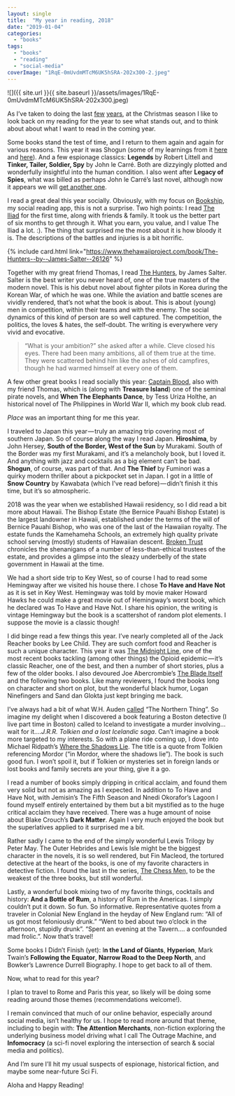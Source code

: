 ```yaml
---
layout: single
title:  "My year in reading, 2018"
date: "2019-01-04"
categories: 
  - "books"
tags: 
  - "books"
  - "reading"
  - "social-media"
coverImage: "1RqE-0mUvdmMTcM6UK5hSRA-202x300-2.jpeg"
---
```


![]({{ site.url }}{{ site.baseurl }}/assets/images/1RqE-0mUvdmMTcM6UK5hSRA-202x300.jpeg)

As I’ve taken to doing the last [few](https://medium.com/@thehawaiiproj/my-year-in-reading-2017-fceee46d0f2c) [years](https://medium.com/the-hawaii-project/my-year-in-reading-2016-2c6f0312311), at the Christmas season I like to look back on my reading for the year to see what stands out, and to think about about what I want to read in the coming year.

Some books stand the test of time, and I return to them again and again for various reasons. This year it was Shogun (some of my learnings from it [here](http://www.viking2917.com/its-all-your-fault/) and [here](http://www.viking2917.com/playing-the-long-game/)). And a few espionage classics: **Legends** by Robert Littell and **Tinker, Tailer, Soldier, Spy** by John le Carré. Both are dizzyingly plotted and wonderfully insightful into the human condition. I also went after **Legacy of Spies**, what was billed as perhaps John le Carré’s last novel, although now it appears we will [get another one](https://www.theguardian.com/books/2018/dec/10/john-le-carre-agent-running-in-the-field).

I read a great deal this year socially. Obviously, with my focus on [Bookship](https://www.bookshipapp.com), my social reading app, this is not a surprise. Two high points: I read [The Iliad](https://www.thehawaiiproject.com/book/The-Iliad--by--Homer--23363) for the first time, along with friends & family. It took us the better part of six months to get through it. What you earn, you value, and I value The Iliad a lot. :). The thing that surprised me the most about it is how bloody it is. The descriptions of the battles and injuries is a bit horrific.

{% include card.html link="https://www.thehawaiiproject.com/book/The-Hunters--by--James-Salter--26126" %}

Together with my great friend Thomas, I read [The Hunters](https://www.thehawaiiproject.com/book/The-Hunters--by--James-Salter--26126), by James Salter. Salter is the best writer you never heard of, one of the true masters of the modern novel. This is his debut novel about fighter pilots in Korea during the Korean War, of which he was one. While the aviation and battle scenes are vividly rendered, that’s not what the book is about. This is about (young) men in competition, within their teams and with the enemy. The social dynamics of this kind of person are so well captured. The competition, the politics, the loves & hates, the self-doubt. The writing is everywhere very vivid and evocative.

> “What is your ambition?” she asked after a while. Cleve closed his eyes. There had been many ambitions, all of them true at the time. They were scattered behind him like the ashes of old campfires, though he had warmed himself at every one of them.

A few other great books I read socially this year: [Captain Blood,](https://www.thehawaiiproject.com/book/Captain-Blood--by--Rafael-Sabatini--49695) also with my friend Thomas, which is (along with **Treasure Island**) one of the seminal pirate novels, and **When The Elephants Dance**, by Tess Uriza Holthe, an historical novel of The Philippines in World War II, which my book club read.

_Place_ was an important thing for me this year.

I traveled to Japan this year — truly an amazing trip covering most of southern Japan. So of course along the way I read Japan. **Hiroshima**, by John Hersey, **South of the Border, West of the Sun** by Murakami. South of the Border was my first Murakami, and it’s a melancholy book, but I loved it. And anything with jazz and cocktails as a big element can’t be bad. **Shogun**, of course, was part of that. And **The Thief** by Fuminori was a quirky modern thriller about a pickpocket set in Japan. I got in a little of **Snow Country** by Kawabata (which I’ve read before) — didn’t finish it this time, but it’s so atmospheric.

2018 was the year when we established Hawaii residency, so I did read a bit more about Hawaii. The Bishop Estate (the Bernice Pauahi Bishop Estate) is the largest landowner in Hawaii, established under the terms of the will of Bernice Pauahi Bishop, who was one of the last of the Hawaiian royalty. The estate funds the Kamehameha Schools, an extremely high quality private school serving (mostly) students of Hawaiian descent. [Broken Trust](https://www.thehawaiiproject.com/book/Broken-Trust-Greed,-Mismanagement,--Political-Manipulation-at-Americas-Largest-Charitable-Trust-%28Latitude-20-Books%29--by--Samuel-P.-King--53956) chronicles the shenanigans of a number of less-than-ethical trustees of the estate, and provides a glimpse into the sleazy underbelly of the state government in Hawaii at the time.

We had a short side trip to Key West, so of course I had to read some Hemingway after we visited his house there. I chose **To Have and Have Not** as it is set in Key West. Hemingway was told by movie maker Howard Hawks he could make a great movie out of Hemingway’s worst book, which he declared was To Have and Have Not. I share his opinion, the writing is vintage Hemingway but the book is a scattershot of random plot elements. I suppose the movie is a classic though!

I did binge read a few things this year. I’ve nearly completed all of the Jack Reacher books by Lee Child. They are such comfort food and Reacher is such a unique character. This year it was [The Midnight Line](https://www.thehawaiiproject.com/book/The-Midnight-Line-A-Jack-Reacher-Novel--by--Lee-Child--318372), one of the most recent books tackling (among other things) the Opioid epidemic — it’s classic Reacher, one of the best, and then a number of short stories, plus a few of the older books. I also devoured Joe Abercrombie’s [The Blade Itself](https://www.thehawaiiproject.com/book/The-Blade-Itself--by--Joe-Abercrombie--29218) and the following two books. Like many reviewers, I found the books long on character and short on plot, but the wonderful black humor, Logan Ninefingers and Sand dan Glokta just kept bringing me back.

I’ve always had a bit of what W.H. Auden [called](https://www.newyorker.com/books/page-turner/auden-and-elvish) “The Northern Thing”. So imagine my delight when I discovered a book featuring a Boston detective (I live part time in Boston) called to Iceland to investigate a murder involving…wait for it…._J.R.R. Tolkien and a lost Icelandic saga_. Can’t imagine a book more targeted to my interests. So with a plane ride coming up, I dove into Michael Ridpath’s [Where the Shadows Lie](https://www.thehawaiiproject.com/book/Where-the-Shadows-Lie--by--Michael-Ridpath--154538). The title is a quote from Tolkien referencing Mordor (“in Mordor, where the shadows lie”). The book is such good fun. I won’t spoil it, but if Tolkien or mysteries set in foreign lands or lost books and family secrets are your thing, give it a go.

I read a number of books simply dripping in critical acclaim, and found them very solid but not as amazing as I expected. In addition to To Have and Have Not, with Jemisin’s The Fifth Season and Nnedi Okorafor’s Lagoon I found myself entirely entertained by them but a bit mystified as to the huge critical acclaim they have received. There was a huge amount of noise about Blake Crouch’s **Dark Matter**. Again I very much enjoyed the book but the superlatives applied to it surprised me a bit.

Rather sadly I came to the end of the simply wonderful Lewis Trilogy by Peter May. The Outer Hebrides and Lewis Isle might be the biggest character in the novels, it is so well rendered, but Fin Macleod, the tortured detective at the heart of the books, is one of my favorite characters in detective fiction. I found the last in the series, [The Chess Men,](https://www.thehawaiiproject.com/book/The-Chessmen-The-Lewis-Trilogy--by--Peter-May--47935) to be the weakest of the three books, but still wonderful.

Lastly, a wonderful book mixing two of my favorite things, cocktails and history: **And a Bottle of Rum**, a history of Rum in the Americas. I simply couldn’t put it down. So fun. So informative. Representative quotes from a traveler in Colonial New England in the heyday of New England rum: “All of us got most feloniously drunk.” “Went to bed about two o’clock in the afternoon, stupidly drunk”. “Spent an evening at the Tavern…. a confounded mad frolic.”. Now that’s travel!

Some books I Didn’t Finish (yet): I**n the Land of Giants**, **Hyperion**, Mark Twain’s **Following the Equator**, **Narrow Road to the Deep North**, and Bowker’s Lawrence Durrell Biography. I hope to get back to all of them.

Now, what to read for this year?

I plan to travel to Rome and Paris this year, so likely will be doing some reading around those themes (recommendations welcome!).

I remain convinced that much of our online behavior, especially around social media, isn’t healthy for us. I hope to read more around that theme, including to begin with: **The Attention Merchants**, non-fiction exploring the underlying business model driving what I call The Outrage Machine, and **Infomocracy** (a sci-fi novel exploring the intersection of search & social media and politics).

And I’m sure I’ll hit my usual suspects of espionage, historical fiction, and maybe some near-future Sci Fi.

Aloha and Happy Reading!
